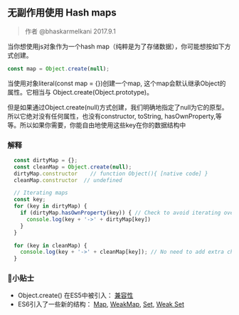## 无副作用使用 Hash maps 
> 作者 @bhaskarmelkani 2017.9.1

当你想使用js对象作为一个hash map（纯粹是为了存储数据），你可能想按如下方式创建。

```javascript
const map = Object.create(null);
```

当使用对象literal(const map = {})创建一个map, 这个map会默认继承Object的属性。它相当与 Object.create(Object.prototype)。

但是如果通过Object.create(null)方式创建，我们明确地指定了null为它的原型。所以它绝对没有任何属性，也没有constructor, toString, hasOwnProperty,等等。所以如果你需要，你能自由地使用这些key在你的数据结构中

### 解释
```javascript
  const dirtyMap = {};
  const cleanMap = Object.create(null);
  dirtyMap.constructor    // function Object(){ [native code] }
  cleanMap.constructor  // undefined

  // Iterating maps
  const key;
  for (key in dirtyMap) {
    if (dirtyMap.hasOwnProperty(key)) { // Check to avoid iterating over inherited properties
      console.log(key + '->' + dirtyMap[key]) 
    }
  }

  for (key in cleanMap) {
    console.log(key + '->' + cleanMap[key]); // No need to add extra checks, as the object will always be clean
  }
```

### 小贴士
- Object.create() 在ES5中被引入： [兼容性](http://kangax.github.io/compat-table/es5/)
- ES6引入了一些新的结构： [Map](https://developer.mozilla.org/en-US/docs/Web/JavaScript/Reference/Global_Objects/Map), [WeakMap](https://developer.mozilla.org/en-US/docs/Web/JavaScript/Reference/Global_Objects/Map), [Set](https://developer.mozilla.org/en-US/docs/Web/JavaScript/Reference/Global_Objects/Set), [Weak Set](https://developer.mozilla.org/en-US/docs/Web/JavaScript/Reference/Global_Objects/WeakSet)
